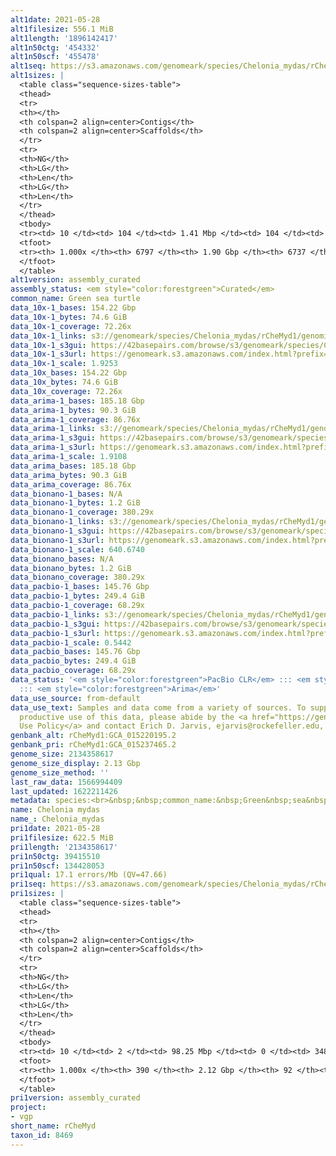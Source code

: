 ```yaml
---
alt1date: 2021-05-28
alt1filesize: 556.1 MiB
alt1length: '1896142417'
alt1n50ctg: '454332'
alt1n50scf: '455478'
alt1seq: https://s3.amazonaws.com/genomeark/species/Chelonia_mydas/rCheMyd1/assembly_curated/rCheMyd1.alt.cur.20210528.fasta.gz
alt1sizes: |
  <table class="sequence-sizes-table">
  <thead>
  <tr>
  <th></th>
  <th colspan=2 align=center>Contigs</th>
  <th colspan=2 align=center>Scaffolds</th>
  </tr>
  <tr>
  <th>NG</th>
  <th>LG</th>
  <th>Len</th>
  <th>LG</th>
  <th>Len</th>
  </tr>
  </thead>
  <tbody>
  <tr><td> 10 </td><td> 104 </td><td> 1.41 Mbp </td><td> 104 </td><td> 1.41 Mbp </td></tr><tr><td> 20 </td><td> 265 </td><td> 1.00 Mbp </td><td> 265 </td><td> 1.00 Mbp </td></tr><tr><td> 30 </td><td> 483 </td><td> 0.77 Mbp </td><td> 482 </td><td> 0.77 Mbp </td></tr><tr><td> 40 </td><td> 766 </td><td> 0.59 Mbp </td><td> 765 </td><td> 0.59 Mbp </td></tr><tr style="background-color:#cccccc;"><td> 50 </td><td> 1133 </td><td> 454.33 Kbp </td><td> 1131 </td><td> 455.48 Kbp </td></tr><tr><td> 60 </td><td> 1612 </td><td> 347.26 Kbp </td><td> 1608 </td><td> 348.39 Kbp </td></tr><tr><td> 70 </td><td> 2261 </td><td> 249.02 Kbp </td><td> 2254 </td><td> 250.65 Kbp </td></tr><tr><td> 80 </td><td> 3157 </td><td> 180.84 Kbp </td><td> 3144 </td><td> 182.37 Kbp </td></tr><tr><td> 90 </td><td> 4412 </td><td> 125.81 Kbp </td><td> 4387 </td><td> 127.20 Kbp </td></tr><tr><td> 100 </td><td> 6796 </td><td> 220  bp </td><td> 6736 </td><td> 220  bp </td></tr></tbody>
  <tfoot>
  <tr><th> 1.000x </th><th> 6797 </th><th> 1.90 Gbp </th><th> 6737 </th><th> 1.90 Gbp </th></tr>
  </tfoot>
  </table>
alt1version: assembly_curated
assembly_status: <em style="color:forestgreen">Curated</em>
common_name: Green sea turtle
data_10x-1_bases: 154.22 Gbp
data_10x-1_bytes: 74.6 GiB
data_10x-1_coverage: 72.26x
data_10x-1_links: s3://genomeark/species/Chelonia_mydas/rCheMyd1/genomic_data/10x/<br>
data_10x-1_s3gui: https://42basepairs.com/browse/s3/genomeark/species/Chelonia_mydas/rCheMyd1/genomic_data/10x/
data_10x-1_s3url: https://genomeark.s3.amazonaws.com/index.html?prefix=species/Chelonia_mydas/rCheMyd1/genomic_data/10x/
data_10x-1_scale: 1.9253
data_10x_bases: 154.22 Gbp
data_10x_bytes: 74.6 GiB
data_10x_coverage: 72.26x
data_arima-1_bases: 185.18 Gbp
data_arima-1_bytes: 90.3 GiB
data_arima-1_coverage: 86.76x
data_arima-1_links: s3://genomeark/species/Chelonia_mydas/rCheMyd1/genomic_data/arima/<br>
data_arima-1_s3gui: https://42basepairs.com/browse/s3/genomeark/species/Chelonia_mydas/rCheMyd1/genomic_data/arima/
data_arima-1_s3url: https://genomeark.s3.amazonaws.com/index.html?prefix=species/Chelonia_mydas/rCheMyd1/genomic_data/arima/
data_arima-1_scale: 1.9108
data_arima_bases: 185.18 Gbp
data_arima_bytes: 90.3 GiB
data_arima_coverage: 86.76x
data_bionano-1_bases: N/A
data_bionano-1_bytes: 1.2 GiB
data_bionano-1_coverage: 380.29x
data_bionano-1_links: s3://genomeark/species/Chelonia_mydas/rCheMyd1/genomic_data/bionano/<br>
data_bionano-1_s3gui: https://42basepairs.com/browse/s3/genomeark/species/Chelonia_mydas/rCheMyd1/genomic_data/bionano/
data_bionano-1_s3url: https://genomeark.s3.amazonaws.com/index.html?prefix=species/Chelonia_mydas/rCheMyd1/genomic_data/bionano/
data_bionano-1_scale: 640.6740
data_bionano_bases: N/A
data_bionano_bytes: 1.2 GiB
data_bionano_coverage: 380.29x
data_pacbio-1_bases: 145.76 Gbp
data_pacbio-1_bytes: 249.4 GiB
data_pacbio-1_coverage: 68.29x
data_pacbio-1_links: s3://genomeark/species/Chelonia_mydas/rCheMyd1/genomic_data/pacbio/<br>
data_pacbio-1_s3gui: https://42basepairs.com/browse/s3/genomeark/species/Chelonia_mydas/rCheMyd1/genomic_data/pacbio/
data_pacbio-1_s3url: https://genomeark.s3.amazonaws.com/index.html?prefix=species/Chelonia_mydas/rCheMyd1/genomic_data/pacbio/
data_pacbio-1_scale: 0.5442
data_pacbio_bases: 145.76 Gbp
data_pacbio_bytes: 249.4 GiB
data_pacbio_coverage: 68.29x
data_status: '<em style="color:forestgreen">PacBio CLR</em> ::: <em style="color:forestgreen">10x</em>
  ::: <em style="color:forestgreen">Arima</em>'
data_use_source: from-default
data_use_text: Samples and data come from a variety of sources. To support fair and
  productive use of this data, please abide by the <a href="https://genome10k.soe.ucsc.edu/data-use-policies/">Data
  Use Policy</a> and contact Erich D. Jarvis, ejarvis@rockefeller.edu, with any questions.
genbank_alt: rCheMyd1:GCA_015220195.2
genbank_pri: rCheMyd1:GCA_015237465.2
genome_size: 2134358617
genome_size_display: 2.13 Gbp
genome_size_method: ''
last_raw_data: 1566994409
last_updated: 1622211426
metadata: species:<br>&nbsp;&nbsp;common_name:&nbsp;Green&nbsp;sea&nbsp;turtle&nbsp;<br>&nbsp;&nbsp;family:<br>&nbsp;&nbsp;&nbsp;&nbsp;name:&nbsp;Cheloniidae<br>&nbsp;&nbsp;individuals:<br>&nbsp;&nbsp;-&nbsp;short_name:&nbsp;rCheMyd1<br>&nbsp;&nbsp;name:&nbsp;Chelonia&nbsp;mydas<br>&nbsp;&nbsp;order:<br>&nbsp;&nbsp;&nbsp;&nbsp;name:&nbsp;Testudines<br>&nbsp;&nbsp;short_name:&nbsp;rCheMyd<br>&nbsp;&nbsp;taxon_id:&nbsp;8469<br>&nbsp;&nbsp;project:&nbsp;[&nbsp;vgp&nbsp;]<br>
name: Chelonia mydas
name_: Chelonia_mydas
pri1date: 2021-05-28
pri1filesize: 622.5 MiB
pri1length: '2134358617'
pri1n50ctg: 39415510
pri1n50scf: 134428053
pri1qual: 17.1 errors/Mb (QV=47.66)
pri1seq: https://s3.amazonaws.com/genomeark/species/Chelonia_mydas/rCheMyd1/assembly_curated/rCheMyd1.pri.cur.20210528.fasta.gz
pri1sizes: |
  <table class="sequence-sizes-table">
  <thead>
  <tr>
  <th></th>
  <th colspan=2 align=center>Contigs</th>
  <th colspan=2 align=center>Scaffolds</th>
  </tr>
  <tr>
  <th>NG</th>
  <th>LG</th>
  <th>Len</th>
  <th>LG</th>
  <th>Len</th>
  </tr>
  </thead>
  <tbody>
  <tr><td> 10 </td><td> 2 </td><td> 98.25 Mbp </td><td> 0 </td><td> 348.27 Mbp </td></tr><tr><td> 20 </td><td> 4 </td><td> 79.44 Mbp </td><td> 1 </td><td> 262.51 Mbp </td></tr><tr><td> 30 </td><td> 7 </td><td> 62.58 Mbp </td><td> 2 </td><td> 204.12 Mbp </td></tr><tr><td> 40 </td><td> 11 </td><td> 45.40 Mbp </td><td> 3 </td><td> 142.32 Mbp </td></tr><tr style="background-color:#cccccc;"><td> 50 </td><td> 16 </td><td style="background-color:#88ff88;"> 39.42 Mbp </td><td> 4 </td><td style="background-color:#88ff88;"> 134.43 Mbp </td></tr><tr><td> 60 </td><td> 22 </td><td> 33.72 Mbp </td><td> 6 </td><td> 123.87 Mbp </td></tr><tr><td> 70 </td><td> 29 </td><td> 26.64 Mbp </td><td> 8 </td><td> 101.62 Mbp </td></tr><tr><td> 80 </td><td> 39 </td><td> 17.72 Mbp </td><td> 10 </td><td> 79.52 Mbp </td></tr><tr><td> 90 </td><td> 55 </td><td> 8.65 Mbp </td><td> 16 </td><td> 25.20 Mbp </td></tr><tr><td> 100 </td><td> 389 </td><td> 71  bp </td><td> 91 </td><td> 3.06 Kbp </td></tr></tbody>
  <tfoot>
  <tr><th> 1.000x </th><th> 390 </th><th> 2.12 Gbp </th><th> 92 </th><th> 2.13 Gbp </th></tr>
  </tfoot>
  </table>
pri1version: assembly_curated
project:
- vgp
short_name: rCheMyd
taxon_id: 8469
---
```

